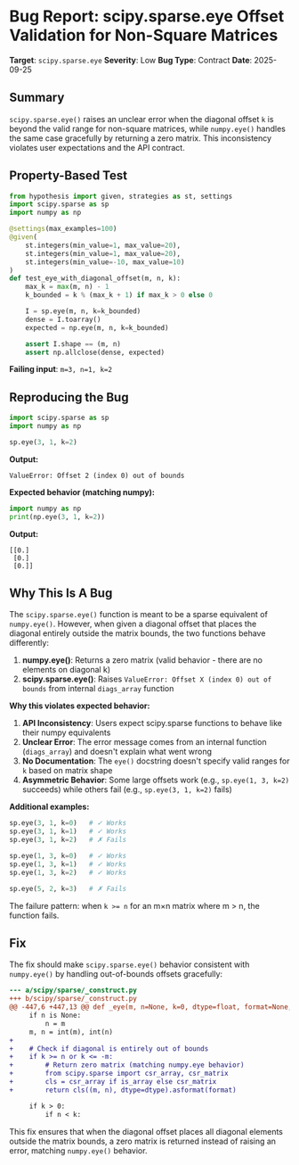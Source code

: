 # Bug Report: scipy.sparse.eye Offset Validation for Non-Square Matrices

**Target**: `scipy.sparse.eye`
**Severity**: Low
**Bug Type**: Contract
**Date**: 2025-09-25

## Summary

`scipy.sparse.eye()` raises an unclear error when the diagonal offset `k` is beyond the valid range for non-square matrices, while `numpy.eye()` handles the same case gracefully by returning a zero matrix. This inconsistency violates user expectations and the API contract.

## Property-Based Test

```python
from hypothesis import given, strategies as st, settings
import scipy.sparse as sp
import numpy as np

@settings(max_examples=100)
@given(
    st.integers(min_value=1, max_value=20),
    st.integers(min_value=1, max_value=20),
    st.integers(min_value=-10, max_value=10)
)
def test_eye_with_diagonal_offset(m, n, k):
    max_k = max(m, n) - 1
    k_bounded = k % (max_k + 1) if max_k > 0 else 0

    I = sp.eye(m, n, k=k_bounded)
    dense = I.toarray()
    expected = np.eye(m, n, k=k_bounded)

    assert I.shape == (m, n)
    assert np.allclose(dense, expected)
```

**Failing input**: `m=3, n=1, k=2`

## Reproducing the Bug

```python
import scipy.sparse as sp
import numpy as np

sp.eye(3, 1, k=2)
```

**Output:**
```
ValueError: Offset 2 (index 0) out of bounds
```

**Expected behavior (matching numpy):**
```python
import numpy as np
print(np.eye(3, 1, k=2))
```

**Output:**
```
[[0.]
 [0.]
 [0.]]
```

## Why This Is A Bug

The `scipy.sparse.eye()` function is meant to be a sparse equivalent of `numpy.eye()`. However, when given a diagonal offset that places the diagonal entirely outside the matrix bounds, the two functions behave differently:

1. **numpy.eye()**: Returns a zero matrix (valid behavior - there are no elements on diagonal k)
2. **scipy.sparse.eye()**: Raises `ValueError: Offset X (index 0) out of bounds` from internal `diags_array` function

**Why this violates expected behavior:**

1. **API Inconsistency**: Users expect scipy.sparse functions to behave like their numpy equivalents
2. **Unclear Error**: The error message comes from an internal function (`diags_array`) and doesn't explain what went wrong
3. **No Documentation**: The `eye()` docstring doesn't specify valid ranges for `k` based on matrix shape
4. **Asymmetric Behavior**: Some large offsets work (e.g., `sp.eye(1, 3, k=2)` succeeds) while others fail (e.g., `sp.eye(3, 1, k=2)` fails)

**Additional examples:**

```python
sp.eye(3, 1, k=0)   # ✓ Works
sp.eye(3, 1, k=1)   # ✓ Works
sp.eye(3, 1, k=2)   # ✗ Fails

sp.eye(1, 3, k=0)   # ✓ Works
sp.eye(1, 3, k=1)   # ✓ Works
sp.eye(1, 3, k=2)   # ✓ Works

sp.eye(5, 2, k=3)   # ✗ Fails
```

The failure pattern: when `k >= n` for an m×n matrix where m > n, the function fails.

## Fix

The fix should make `scipy.sparse.eye()` behavior consistent with `numpy.eye()` by handling out-of-bounds offsets gracefully:

```diff
--- a/scipy/sparse/_construct.py
+++ b/scipy/sparse/_construct.py
@@ -447,6 +447,13 @@ def _eye(m, n=None, k=0, dtype=float, format=None, is_array=False):
     if n is None:
         n = m
     m, n = int(m), int(n)
+
+    # Check if diagonal is entirely out of bounds
+    if k >= n or k <= -m:
+        # Return zero matrix (matching numpy.eye behavior)
+        from scipy.sparse import csr_array, csr_matrix
+        cls = csr_array if is_array else csr_matrix
+        return cls((m, n), dtype=dtype).asformat(format)

     if k > 0:
         if n < k:
```

This fix ensures that when the diagonal offset places all diagonal elements outside the matrix bounds, a zero matrix is returned instead of raising an error, matching `numpy.eye()` behavior.